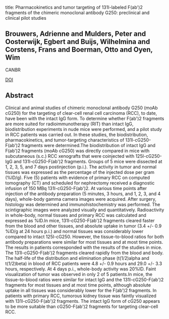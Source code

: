 title: Pharmacokinetics and tumor targeting of 131I-labeled F(ab')2 fragments of the chimeric monoclonal antibody G250: preclinical and clinical pilot studies

## Brouwers, Adrienne and Mulders, Peter and Oosterwijk, Egbert and Buijs, Wilhelmina and Corstens, Frans and Boerman, Otto and Oyen, Wim
CANBR

<a href="https://doi.org/10.1089/cbr.2004.19.466">DOI</a>

## Abstract
Clinical and animal studies of chimeric monoclonal antibody G250 (moAb cG250) for the targeting of clear-cell renal cell carcinoma (RCC), to date, have been with the intact IgG form. To determine whether F(ab')2 fragments are more suited for radioimmunotherapy (RIT) than intact IgG, biodistribution experiments in nude mice were performed, and a pilot study in RCC patients was carried out. In these studies, the biodistribution, pharmacokinetics, and tumor-targeting characteristics of 131I-cG250-F(ab')2 fragments were determined.The biodistribution of intact IgG and F(ab')2 fragments (moAb cG250) was directly compared in mice with subcutaneous (s.c.) RCC xenografts that were coinjected with 125I-cG250-IgG and 131I-cG250-F(ab')2 fragments. Groups of 5 mice were dissected at 1, 2, 3, 5, and 7 days postinjection (p.i.). The activity in tumor and normal tissues was expressed as the percentage of the injected dose per gram (%ID/g). Five (5) patients with evidence of primary RCC on computed tomography (CT) and scheduled for nephrectomy received a diagnostic infusion of 150 MBq 131I-cG250-F(ab')2. At various time points after injection of the antibody preparation (5 minutes, 3 hours, and 1, 2, 3, and 4 days), whole-body gamma camera images were acquired. After surgery, histology was determined and immunohistochemistry was performed. The scintigraphic images were analyzed visually and quantitatively. Radioactivity in whole-body, normal tissues and primary RCC was calculated and expressed as %ID.In mice, 131I-cG250-F(ab')2 fragments cleared faster from the blood and other tissues, and absolute uptake in tumor (3.4 +/- 0.9 %ID/g at 24 hours p.i.) and normal tissues was considerably lower compared to intact 125I-cG250. However, the tissue-to-blood ratios for both antibody preparations were similar for most tissues and at most time points. The results in patients corresponded with the results of the studies in mice. The 131I-cG250-F(ab')2 fragments cleared rapidly from the blood and body. The half-life of the distribution and elimination phase (t(1/2)alpha and t(1/2)beta) in blood of RCC patients were 4.8 +/- 0.9 hours and 29.0 +/- 3.3 hours, respectively. At 4 days p.i., whole-body activity was 20%ID. Faint visualization of tumor was observed in only 2 of 5 patients.In mice, the tissue-to-blood ratios were similar for intact IgG and the 131I-cG250-F(ab')2 fragments for most tissues and at most time points, although absolute uptake in all tissues was considerably lower for the F(ab')2 fragments. In patients with primary RCC, tumorous kidney tissue was faintly visualized with 131I-cG250-F(ab')2 fragments. The intact IgG form of cG250 appears to be more suitable than cG250-F(ab')2 fragments for targeting clear-cell RCC.

